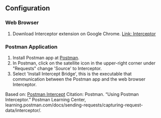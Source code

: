 ## Configuration
### Web Browser
1. Download Interceptor extension on Google Chrome. [Link: Interceptor](https://chrome.google.com/webstore/detail/postman-interceptor/aicmkgpgakddgnaphhhpliifpcfhicfo?hl=en)
### Postman Application
1. Install Postman app at [Postman](https://www.postman.com/downloads/).
2. In Postman, click on the satellite icon in the upper-right corner under "Requests" change 'Source' to Interceptor. 
3. Select 'Install Intercept Bridge', this is the executable that communication between the Postman app and the web browser Interceptor.

Based on: [Postman Intercept](https://learning.postman.com/docs/sending-requests/capturing-request-data/interceptor/)
Citation: Postman. “Using Postman Interceptor.” Postman Learning Center, learning.postman.com/docs/sending-requests/capturing-request-data/interceptor/. 
